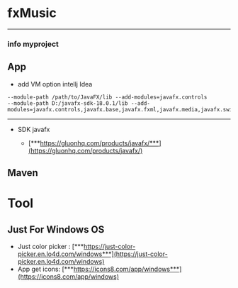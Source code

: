 # fxMusic
-----
###     info myproject
## App
* add VM option intellj Idea
```
--module-path /path/to/JavaFX/lib --add-modules=javafx.controls
--module-path D:/javafx-sdk-18.0.1/lib --add-modules=javafx.controls,javafx.base,javafx.fxml,javafx.media,javafx.swing,javafx.web,javafx.graphics
```
-----
* SDK javafx 

    - [***https://gluonhq.com/products/javafx/***](https://gluonhq.com/products/javafx/)

## Maven

# Tool
## Just For Windows OS
 - Just color picker : [***https://just-color-picker.en.lo4d.com/windows***](https://just-color-picker.en.lo4d.com/windows)
 - App get icons: [***https://icons8.com/app/windows***](https://icons8.com/app/windows)